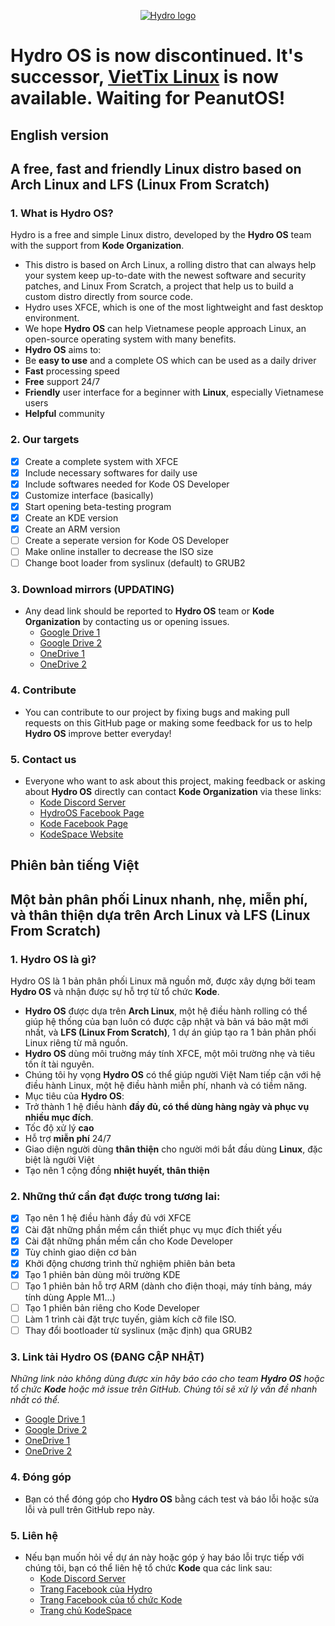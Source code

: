 <a href="https://www.facebook.com/hydroos.dev">
 <p align="center">
  <img src="https://2.pik.vn/2021193434ba-7493-4638-ba15-1f9378165789.png" alt="Hydro logo" />
 </p>
</a>

# Hydro OS is now discontinued. It's successor, [VietTix Linux](https://viettixlinux.pages.dev) is now available. Waiting for PeanutOS!

## English version
## A free, fast and friendly Linux distro based on Arch Linux and LFS (Linux From Scratch)
### 1. What is Hydro OS?
Hydro is a free and simple Linux distro, developed by the **Hydro OS** team with the support from **Kode Organization**.

* This distro is based on Arch Linux, a rolling distro that can always help your system keep up-to-date with the newest software and security patches, and Linux From Scratch, a project that help us to build a custom distro directly from source code.
* Hydro uses XFCE, which is one of the most lightweight and fast desktop environment. 
* We hope **Hydro OS** can help Vietnamese people approach Linux, an open-source operating system with many benefits.
* **Hydro OS** aims to:
* Be **easy to use** and a complete OS which can be used as a daily driver
* **Fast** processing speed
* **Free** support 24/7
* **Friendly** user interface for a beginner with **Linux**, especially Vietnamese users
* **Helpful** community


### 2. Our targets
  - [x] Create a complete system with XFCE
  - [x] Include necessary softwares for daily use
  - [x] Include softwares needed for Kode OS Developer
  - [x] Customize interface (basically)
  - [x] Start opening beta-testing program
  - [x] Create an KDE version
  - [x] Create an ARM version
  - [ ] Create a seperate version for Kode OS Developer
  - [ ] Make online installer to decrease the ISO size
  - [ ] Change boot loader from syslinux (default) to GRUB2

### 3. Download mirrors (UPDATING)
  * Any dead link should be reported to **Hydro OS** team or **Kode Organization** by contacting us or opening issues.
     * [Google Drive 1](https://drive.google.com/u/0/uc?id=1uX7-tEH43M9CDekk1sS4tQfnlzB0wggZ&export=download)
     * [Google Drive 2](https://drive.google.com/uc?id=1IUH0JugvxKl1jcLMcSpEVl2IzXur_cnq&export=download)
     * [OneDrive 1](https://1drv.ms/u/s!Ahj9QEVQ6zUGfT2v8-uBDNhGOoY?e=cautN9)
     * [OneDrive 2](https://1drv.ms/u/s!Al9MoH6Uhil7blEZcWcSt0gmhhQ?e=oHjJfs)

### 4. Contribute
* You can contribute to our project by fixing bugs and making pull requests on this GitHub page or making some feedback for us to help **Hydro OS** improve better everyday!

### 5. Contact us
  * Everyone who want to ask about this project, making feedback or asking about **Hydro OS** directly can contact **Kode Organization** via these links:
     * [Kode Discord Server](https://discord.gg/33fmGezE)
     * [HydroOS Facebook Page](https://www.facebook.com/hydroos.dev)
     * [Kode Facebook Page](https://www.facebook.com/kode.page)
     * [KodeSpace Website](https://www.kodelang.dev)
 
##
## Phiên bản tiếng Việt
## Một bản phân phối Linux nhanh, nhẹ, miễn phí, và thân thiện dựa trên Arch Linux và LFS (Linux From Scratch)
### 1. Hydro OS là gì?
Hydro OS là 1 bản phân phối Linux mã nguồn mở, được xây dựng bởi team **Hydro OS** và nhận được sự hỗ trợ từ tổ chức **Kode**. 

* **Hydro OS** được dựa trên **Arch Linux**, một hệ điều hành rolling có thể giúp hệ thống của bạn luôn có được cập nhật và bản vá bảo mật mới nhất, và **LFS (Linux From Scratch)**, 1 dự án giúp tạo ra 1 bản phân phối Linux riêng từ mã nguồn.
* **Hydro OS** dùng môi truờng máy tính XFCE, một môi trường nhẹ và tiêu tốn ít tài nguyên.
* Chúng tôi hy vọng **Hydro OS** có thể giúp người Việt Nam tiếp cận với hệ điều hành Linux, một hệ điều hành miễn phí, nhanh và có tiềm năng.
* Mục tiêu của **Hydro OS**:
* Trở thành 1 hệ điều hành **đầy đủ, có thể dùng hàng ngày và phục vụ nhiều mục đích**.
* Tốc độ xử lý **cao**
* Hỗ trợ **miễn phí** 24/7
* Giao diện người dùng **thân thiện** cho người mới bắt đầu dùng **Linux**, đặc biệt là người Việt
* Tạo nên 1 cộng đồng **nhiệt huyết, thân thiện**


### 2. Những thứ cần đạt được trong tương lai:
  - [x] Tạo nên 1 hệ điều hành đầy đủ với XFCE
  - [x] Cài đặt những phần mềm cần thiết phục vụ mục đích thiết yếu
  - [x] Cài đặt những phần mềm cần cho Kode Developer
  - [x] Tùy chỉnh giao diện cơ bản
  - [x] Khởi động chương trình thử nghiệm phiên bản beta
  - [x] Tạo 1 phiên bản dùng môi trường KDE
  - [ ] Tạo 1 phiên bản hỗ trợ ARM (dành cho điện thoại, máy tính bảng, máy tính dùng Apple M1...)
  - [ ] Tạo 1 phiên bản riêng cho Kode Developer
  - [ ] Làm 1 trình cài đặt trực tuyến, giảm kích cỡ file ISO.
  - [ ] Thay đổi bootloader từ syslinux (mặc định) qua GRUB2

### 3. Link tải Hydro OS (ĐANG CẬP NHẬT)
*Những link nào không dùng được xin hãy báo cáo cho team **Hydro OS** hoặc tổ chức **Kode** hoặc mở issue trên GitHub. Chúng tôi sẽ xử lý vấn đề nhanh nhất có thể.*
   * [Google Drive 1](https://drive.google.com/u/0/uc?id=1uX7-tEH43M9CDekk1sS4tQfnlzB0wggZ&export=download)
   * [Google Drive 2](https://drive.google.com/uc?id=1IUH0JugvxKl1jcLMcSpEVl2IzXur_cnq&export=download)
   * [OneDrive 1](https://1drv.ms/u/s!Ahj9QEVQ6zUGfT2v8-uBDNhGOoY?e=cautN9)
   * [OneDrive 2](https://1drv.ms/u/s!Al9MoH6Uhil7blEZcWcSt0gmhhQ?e=oHjJfs)

### 4. Đóng góp
* Bạn có thể đóng góp cho **Hydro OS** bằng cách test và báo lỗi hoặc sửa lỗi và pull trên GitHub repo này.

### 5. Liên hệ
  * Nếu bạn muốn hỏi về dự án này hoặc góp ý hay báo lỗi trực tiếp với chúng tôi, bạn có thể liên hệ tổ chức **Kode** qua các link sau:
     * [Kode Discord Server](https://discord.gg/33fmGezE)
     * [Trang Facebook của Hydro](https://www.facebook.com/hydroos.dev)
     * [Trang Facebook của tổ chức Kode](https://www.facebook.com/kode.page)
     * [Trang chủ KodeSpace](https://www.kodelang.dev)
 
